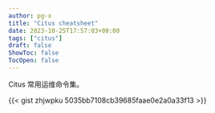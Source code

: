 ```yaml
---
author: pg-x
title: "Citus cheatsheet"
date: 2023-10-25T17:57:03+08:00
tags: ["citus"]
draft: false
ShowToc: false
TocOpen: false
---
```


Citus 常用运维命令集。

{{< gist zhjwpku 5035bb7108cb39685faae0e2a0a33f13 >}}
